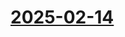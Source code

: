 # [2025-02-14](https://s3.amazonaws.com/writecomments.com/transcripts/5454e77782d837628b7f6b0e11cb901c.csv)
